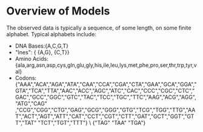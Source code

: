 # Overview of Models

The observed data is typically a sequence, of some length, on some finite alphabet. Typical alphabets include:
- DNA Bases:{A,C,G,T}
- "Ines": { {A,G}, {C,T}}
- Amino Acids: {ala,arg,asn,asp,cys,gln,glu,gly,his,ile,leu,lys,met,phe,pro,ser,thr,trp,tyr,val}
- Codons: {"AAA","ACA","AGA","ATA","CAA","CCA","CGA","CTA","GAA","GCA","GGA","GTA","TCA","TTA","AAC","ACC","AGC","ATC","CAC","CCC","CGC","CTC","GAC","GCC","GGC","GTC","TAC","TCC","TGC","TTC","AAG","ACG","AGG","ATG","CAG" ,"CCG","CGG","CTG","GAG","GCG","GGG","GTG","TCG","TGG","TTG","AAT","ACT","AGT","ATT","CAT","CCT","CGT","CTT","GAT","GCT","GGT","GTT","TAT"  "TCT","TGT","TTT"} \ {"TAG" "TAA" "TGA"}
